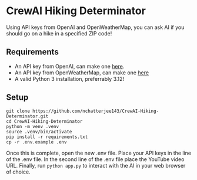 # CrewAI Hiking Determinator

Using API keys from OpenAI and OpenWeatherMap, you can ask AI if you should go on a hike in a specified ZIP code!

## Requirements

- An API key from OpenAI, can make one [here](https://platform.openai.com/settings/organization/api-keys).
- An API key from OpenWeatherMap, can make one [here](https://home.openweathermap.org/api_keys)
- A valid Python 3 installation, preferrably 3.12!

## Setup

```
git clone https://github.com/nchatterjee143/CrewAI-Hiking-Determinator.git
cd CrewAI-Hiking-Determinator
python -m venv .venv
source .venv/bin/activate
pip install -r requirements.txt
cp -r .env.example .env
```
Once this is complete, open the new .env file. Place your API keys in the line of the .env file. In the second line of the .env file place the YouTube video URL. Finally, run `python app.py` to interact with the AI in your web browser of choice.